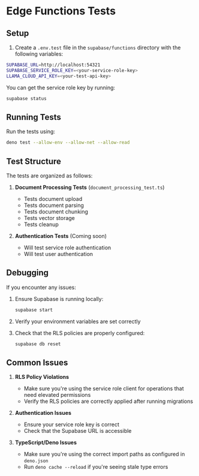 # Edge Functions Tests

## Setup

1. Create a `.env.test` file in the `supabase/functions` directory with the following variables:

```bash
SUPABASE_URL=http://localhost:54321
SUPABASE_SERVICE_ROLE_KEY=<your-service-role-key>
LLAMA_CLOUD_API_KEY=<your-test-api-key>
```

You can get the service role key by running:
```bash
supabase status
```

## Running Tests

Run the tests using:

```bash
deno test --allow-env --allow-net --allow-read
```

## Test Structure

The tests are organized as follows:

1. **Document Processing Tests** (`document_processing_test.ts`)
   - Tests document upload
   - Tests document parsing
   - Tests document chunking
   - Tests vector storage
   - Tests cleanup

2. **Authentication Tests** (Coming soon)
   - Will test service role authentication
   - Will test user authentication

## Debugging

If you encounter any issues:

1. Ensure Supabase is running locally:
   ```bash
   supabase start
   ```

2. Verify your environment variables are set correctly

3. Check that the RLS policies are properly configured:
   ```bash
   supabase db reset
   ```

## Common Issues

1. **RLS Policy Violations**
   - Make sure you're using the service role client for operations that need elevated permissions
   - Verify the RLS policies are correctly applied after running migrations

2. **Authentication Issues**
   - Ensure your service role key is correct
   - Check that the Supabase URL is accessible

3. **TypeScript/Deno Issues**
   - Make sure you're using the correct import paths as configured in `deno.json`
   - Run `deno cache --reload` if you're seeing stale type errors 